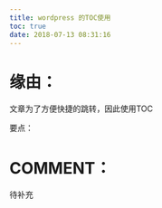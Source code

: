 ```yaml
---
title: wordpress 的TOC使用
toc: true
date: 2018-07-13 08:31:16
---
```


# 缘由：

文章为了方便快捷的跳转，因此使用TOC

要点：

# COMMENT：

待补充
